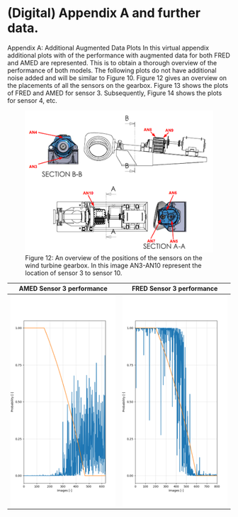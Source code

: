 # (Digital) Appendix A and further data.
Appendix A: Additional Augmented Data Plots
In this virtual appendix additional plots with of the performance with augmented data for both FRED and AMED are
represented. This is to obtain a thorough overview of the performance of both models. The following plots do
not have additional noise added and will be similar to Figure 10. Figure 12 gives an overview on the placements
of all the sensors on the gearbox. Figure 13 shows the plots of FRED and AMED for sensor 3. Subsequently,
Figure 14 shows the plots for sensor 4, etc. 
<figure>
  <img src="Sensor_Positions.png"/>
  <figcaption>Figure 12: An overview of the positions of the sensors on the wind turbine gearbox. In this image AN3-AN10
represent the location of sensor 3 to sensor 10. </figcaption>
</figure>


AMED Sensor 3 performance | FRED Sensor 3 performance
--- | ---
![amed3](AMED_test_sensor_3_ZER0_noise.png) | ![fred3](FRED_30_test_sensor_3_ZER0_noise.png)

